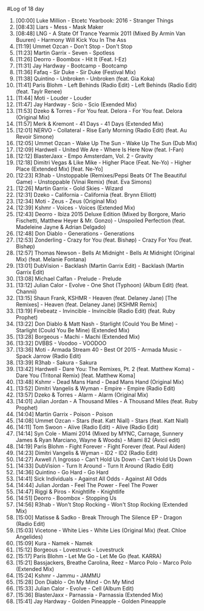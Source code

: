 #Log of 18 day

1. [00:00] Luke Million - Etcetc Yearbook: 2016 - Stranger Things
1. [08:43] Liars - Mess - Mask Maker
1. [08:48] LNG - A State Of Trance Yearmix 2011 (Mixed By Armin Van Buuren) - Harmony Will Kick You In The Ass
1. [11:19] Ummet Ozcan - Don't Stop - Don't Stop
1. [11:23] Martin Garrix - Seven - Spotless
1. [11:26] Deorro - Boombox - Hit It (Feat. I-Ez)
1. [11:31] Jay Hardway - Bootcamp - Bootcamp
1. [11:36] Fafaq - Sir Duke - Sir Duke (Festival Mix)
1. [11:38] Quintino - Unbroken - Unbroken (feat. Gia Koka)
1. [11:41] Paris Blohm - Left Behinds (Radio Edit) - Left Behinds (Radio Edit) (feat. Taylr Renee)
1. [11:44] Moti - Louder - Louder
1. [11:47] Jay Hardway - Scio - Scio (Exended Mix)
1. [11:53] Dzeko & Torres - For You feat. Delora - For You feat. Delora (Original Mix)
1. [11:57] Merk & Kremont - 41 Days - 41 Days (Extended Mix)
1. [12:01] NERVO - Collateral - Rise Early Morning (Radio Edit) (feat. Au Revoir Simone)
1. [12:05] Ummet Ozcan - Wake Up The Sun - Wake Up The Sun (Dub Mix)
1. [12:09] Hardwell - United We Are - Where Is Here Now (feat. I-Fan)
1. [12:12] BlasterJaxx - Empo Amsterdam, Vol. 2 - Gravity
1. [12:18] Dimitri Vegas & Like Mike - Higher Place (Feat. Ne-Yo) - Higher Place (Extended Mix) [feat. Ne-Yo]
1. [12:23] R3hab - Unstoppable (Remixes/Pepsi Beats Of The Beautiful Game) - Unstoppable (Vinai Remix) (feat. Eva Simons)
1. [12:26] Martin Garrix - Gold Skies - Wizard
1. [12:31] Dzeko - California - California (feat. Brynn Elliott)
1. [12:34] Moti - Zeus - Zeus (Original Mix)
1. [12:39] Kshmr - Voices - Voices (Extended Mix)
1. [12:43] Deorro - Ibiza 2015 Deluxe Edition (Mixed by Borgore, Mario Fischetti, Matthew Heyer & Mr. Gonzo) - Unspoiled Perfection (feat. Madeleine Jayne & Adrian Delgado)
1. [12:48] Don Diablo - Generations - Generations
1. [12:53] Zonderling - Crazy for You (feat. Bishøp) - Crazy For You (feat. Bishøp)
1. [12:57] Thomas Newson - Bells At Midnight - Bells At Midnight (Original Mix) (feat. Melanie Fontana)
1. [13:01] DubVision - Backlash (Martin Garrix Edit) - Backlash (Martin Garrix Edit)
1. [13:08] Michael Calfan - Prelude - Prelude
1. [13:12] Julian Calor - Evolve - One Shot (Typhoon) (Album Edit) (feat. Channii)
1. [13:15] Shaun Frank, KSHMR - Heaven (feat. Delaney Jane) [The Remixes] - Heaven (feat. Delaney Jane) [KSHMR Remix]
1. [13:19] Firebeatz - Invincible - Invincible (Radio Edit) (feat. Ruby Prophet)
1. [13:22] Don Diablo & Matt Nash - Starlight (Could You Be Mine) - Starlight (Could You Be Mine) (Extended Mix)
1. [13:28] Borgeous - Machi - Machi (Extended Mix)
1. [13:32] DVBBS - Voodoo - VOODOO
1. [13:36] Moti - Armada Stream 40 - Best Of 2015 - Armada Music - Spack Jarrow (Radio Edit)
1. [13:39] R3hab - Sakura - Sakura
1. [13:42] Hardwell - Dare You: The Remixes, Pt. 2 (feat. Matthew Koma) - Dare You (Tritonal Remix) [feat. Matthew Koma]
1. [13:48] Kshmr - Dead Mans Hand - Dead Mans Hand (Original Mix)
1. [13:52] Dimitri Vangelis & Wyman - Empire - Empire (Radio Edit)
1. [13:57] Dzeko & Torres - Alarm - Alarm (Original Mix)
1. [14:01] Julian Jordan - A Thousand Miles - A Thousand Miles (feat. Ruby Prophet)
1. [14:04] Martin Garrix - Poison - Poison
1. [14:08] Ummet Ozcan - Stars (feat. Katt Niall) - Stars (feat. Katt Niall)
1. [14:11] Tom Swoon - Alive (Radio Edit) - Alive (Radio Edit)
1. [14:14] Syn Cole - Miami 2014 (Mixed by MYNC, Carnage, Sunnery James & Ryan Marciano, Wayne & Woods) - Miami 82 (Avicii edit)
1. [14:19] Paris Blohm - Fight Forever - Fight Forever (feat. Paul Aiden)
1. [14:23] Dimitri Vangelis & Wyman - ID2 - ID2 (Radio Edit)
1. [14:27] Axwell /\ Ingrosso - Can't Hold Us Down - Can't Hold Us Down
1. [14:33] DubVision - Turn It Around - Turn It Around (Radio Edit)
1. [14:36] Quintino - Go Hard - Go Hard
1. [14:41] Sick Individuals - Against All Odds - Against All Odds
1. [14:44] Julian Jordan - Feel The Power - Feel The Power
1. [14:47] Riggi & Piros - Knightlife - Knightlife
1. [14:51] Deorro - Boombox - Stopping Us
1. [14:56] R3hab - Won't Stop Rocking - Won't Stop Rocking (Extended Mix)
1. [15:00] Matisse & Sadko - Break Through The Silence EP - Dragon (Radio Edit)
1. [15:03] Vicetone - White Lies - White Lies (Original Mix) (feat. Chloe Angelides)
1. [15:09] Kura - Namek - Namek
1. [15:12] Borgeous - Lovestruck - Lovestruck
1. [15:17] Paris Blohm - Let Me Go - Let Me Go (feat. KARRA)
1. [15:21] Bassjackers, Breathe Carolina, Reez - Marco Polo - Marco Polo (Extended Mix)
1. [15:24] Kshmr - Jammu - JAMMU
1. [15:28] Don Diablo - On My Mind - On My Mind
1. [15:33] Julian Calor - Evolve - Cell (Album Edit)
1. [15:36] BlasterJaxx - Parnassia - Parnassia (Extended Mix)
1. [15:41] Jay Hardway - Golden Pineapple - Golden Pineapple
